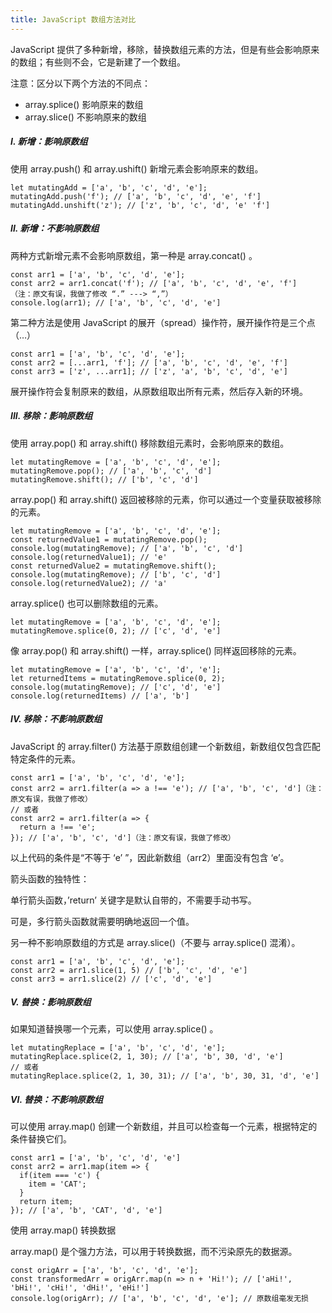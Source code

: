 ```yaml
---
title: JavaScript 数组方法对比
---
```

JavaScript 提供了多种新增，移除，替换数组元素的方法，但是有些会影响原来的数组；有些则不会，它是新建了一个数组。

注意：区分以下两个方法的不同点：

* array.splice() 影响原来的数组
* array.slice() 不影响原来的数组

##### I. 新增：影响原数组

使用 array.push() 和 array.ushift() 新增元素会影响原来的数组。
```
let mutatingAdd = ['a', 'b', 'c', 'd', 'e']; 
mutatingAdd.push('f'); // ['a', 'b', 'c', 'd', 'e', 'f']
mutatingAdd.unshift('z'); // ['z', 'b', 'c', 'd', 'e' 'f']
```
##### II. 新增：不影响原数组

两种方式新增元素不会影响原数组，第一种是 array.concat() 。
```
const arr1 = ['a', 'b', 'c', 'd', 'e'];
const arr2 = arr1.concat('f'); // ['a', 'b', 'c', 'd', 'e', 'f']  （注：原文有误，我做了修改 “.” ---> “,”）
console.log(arr1); // ['a', 'b', 'c', 'd', 'e']
```
第二种方法是使用 JavaScript 的展开（spread）操作符，展开操作符是三个点（…）
```
const arr1 = ['a', 'b', 'c', 'd', 'e'];
const arr2 = [...arr1, 'f']; // ['a', 'b', 'c', 'd', 'e', 'f']  
const arr3 = ['z', ...arr1]; // ['z', 'a', 'b', 'c', 'd', 'e']
```
展开操作符会复制原来的数组，从原数组取出所有元素，然后存入新的环境。

##### III. 移除：影响原数组

使用 array.pop() 和 array.shift() 移除数组元素时，会影响原来的数组。
```
let mutatingRemove = ['a', 'b', 'c', 'd', 'e'];  
mutatingRemove.pop(); // ['a', 'b', 'c', 'd']  
mutatingRemove.shift(); // ['b', 'c', 'd']
```
array.pop() 和 array.shift() 返回被移除的元素，你可以通过一个变量获取被移除的元素。
```
let mutatingRemove = ['a', 'b', 'c', 'd', 'e'];
const returnedValue1 = mutatingRemove.pop();  
console.log(mutatingRemove); // ['a', 'b', 'c', 'd']  
console.log(returnedValue1); // 'e'
const returnedValue2 = mutatingRemove.shift();  
console.log(mutatingRemove); // ['b', 'c', 'd']  
console.log(returnedValue2); // 'a'
```
array.splice() 也可以删除数组的元素。
```
let mutatingRemove = ['a', 'b', 'c', 'd', 'e'];  
mutatingRemove.splice(0, 2); // ['c', 'd', 'e']
```
像 array.pop() 和 array.shift() 一样，array.splice() 同样返回移除的元素。
```
let mutatingRemove = ['a', 'b', 'c', 'd', 'e'];  
let returnedItems = mutatingRemove.splice(0, 2);  
console.log(mutatingRemove); // ['c', 'd', 'e']  
console.log(returnedItems) // ['a', 'b']
```
##### IV. 移除：不影响原数组
JavaScript 的 array.filter() 方法基于原数组创建一个新数组，新数组仅包含匹配特定条件的元素。
```
const arr1 = ['a', 'b', 'c', 'd', 'e'];
const arr2 = arr1.filter(a => a !== 'e'); // ['a', 'b', 'c', 'd']（注：原文有误，我做了修改）  
// 或者
const arr2 = arr1.filter(a => {  
  return a !== 'e';
}); // ['a', 'b', 'c', 'd']（注：原文有误，我做了修改）
```
以上代码的条件是“不等于 ‘e’ ”，因此新数组（arr2）里面没有包含 ‘e’。

箭头函数的独特性：

单行箭头函数，’return’ 关键字是默认自带的，不需要手动书写。

可是，多行箭头函数就需要明确地返回一个值。

另一种不影响原数组的方式是 array.slice()（不要与 array.splice() 混淆）。
```
const arr1 = ['a', 'b', 'c', 'd', 'e'];  
const arr2 = arr1.slice(1, 5) // ['b', 'c', 'd', 'e']  
const arr3 = arr1.slice(2) // ['c', 'd', 'e']
```
##### V. 替换：影响原数组

如果知道替换哪一个元素，可以使用 array.splice() 。

```
let mutatingReplace = ['a', 'b', 'c', 'd', 'e'];  
mutatingReplace.splice(2, 1, 30); // ['a', 'b', 30, 'd', 'e']  
// 或者
mutatingReplace.splice(2, 1, 30, 31); // ['a', 'b', 30, 31, 'd', 'e']
```
##### VI. 替换：不影响原数组

可以使用 array.map() 创建一个新数组，并且可以检查每一个元素，根据特定的条件替换它们。
```
const arr1 = ['a', 'b', 'c', 'd', 'e']  
const arr2 = arr1.map(item => {  
  if(item === 'c') {
    item = 'CAT';
  }
  return item;
}); // ['a', 'b', 'CAT', 'd', 'e']
```
使用 array.map() 转换数据

array.map() 是个强力方法，可以用于转换数据，而不污染原先的数据源。
```
const origArr = ['a', 'b', 'c', 'd', 'e'];  
const transformedArr = origArr.map(n => n + 'Hi!'); // ['aHi!', 'bHi!', 'cHi!', 'dHi!', 'eHi!']  
console.log(origArr); // ['a', 'b', 'c', 'd', 'e']; // 原数组毫发无损
```